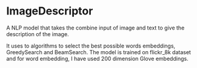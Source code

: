 # ImageDescriptor
A NLP model that takes the combine input of image and text to give the description of the image. 

It uses to algorithms to select the best possible words embeddings, GreedySearch and BeamSearch. The model is trained on flickr_8k dataset and for word embedding, I have used 200 dimension Glove embeddings.
